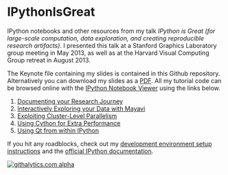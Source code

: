 IPythonIsGreat
==============

IPython notebooks and other resources from my talk _IPython is Great (for large-scale computation, data exploration, and creating reproducible research artifacts)_. I presented this talk at a Stanford Graphics Laboratory group meeting in May 2013, as well as at the Harvard Visual Computing Group retreat in August 2013.

The Keynote file containing my slides is contained in this Github repository. Alternatively you can download my slides as a <a href='https://github.com/mroberts3000/IPythonIsGreat/raw/master/IPython is Great.pdf'>PDF</a>. All my tutorial code can be browsed online with the <a href='http://nbviewer.ipython.org/'>IPython Notebook Viewer</a> using the links below.

1. <a href='http://nbviewer.ipython.org/urls/raw.github.com/mroberts3000/IPythonIsGreat/master/IPython/01 Documenting your Research Journey.ipynb'>Documenting your Research Journey</a>
2. <a href='http://nbviewer.ipython.org/urls/raw.github.com/mroberts3000/IPythonIsGreat/master/IPython/02 Interactively Exploring your Data with Mayavi.ipynb'>Interactively Exploring your Data with Mayavi</a>
3. <a href='http://nbviewer.ipython.org/urls/raw.github.com/mroberts3000/IPythonIsGreat/master/IPython/03 Exploiting Cluster-Level Parallelism.ipynb'>Exploiting Cluster-Level Parallelism</a>
4. <a href='http://nbviewer.ipython.org/urls/raw.github.com/mroberts3000/IPythonIsGreat/master/IPython/04 Using Cython for Extra Performance.ipynb'>Using Cython for Extra Performance</a>
5. <a href='http://nbviewer.ipython.org/urls/raw.github.com/mroberts3000/IPythonIsGreat/master/IPython/05 Using Qt from within IPython.ipynb'>Using Qt from within IPython</a>

If you hit any roadblocks, check out my <a href='https://www.evernote.com/shard/s231/sh/17b319b1-68c1-4ae0-968c-a46b3657b145/4ef5dd4ab15e91815bf17d8f25508eb5'>development environment setup instructions</a> and the <a href='http://ipython.org/documentation.html'>official IPython documentation</a>.

[![githalytics.com alpha](https://cruel-carlota.pagodabox.com/4a516f7769aabae126d89c11e4a90660 "githalytics.com")](http://githalytics.com/mroberts3000/IPythonIsGreat)
